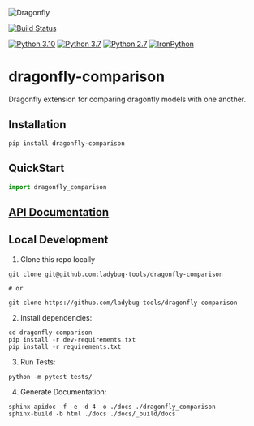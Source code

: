 ![Dragonfly](https://www.ladybug.tools/assets/img/dragonfly.png)

[![Build Status](https://github.com/ladybug-tools/dragonfly-comparison/actions/workflows/ci.yaml/badge.svg)](https://github.com/ladybug-tools/dragonfly-comparison/actions)

[![Python 3.10](https://img.shields.io/badge/python-3.10-orange.svg)](https://www.python.org/downloads/release/python-3100/) [![Python 3.7](https://img.shields.io/badge/python-3.7-blue.svg)](https://www.python.org/downloads/release/python-370/) [![Python 2.7](https://img.shields.io/badge/python-2.7-green.svg)](https://www.python.org/downloads/release/python-270/) [![IronPython](https://img.shields.io/badge/ironpython-2.7-red.svg)](https://github.com/IronLanguages/ironpython2/releases/tag/ipy-2.7.8/)

# dragonfly-comparison

Dragonfly extension for comparing dragonfly models with one another.

## Installation

`pip install dragonfly-comparison`

## QuickStart

```python
import dragonfly_comparison
```

## [API Documentation](http://ladybug-tools.github.io/dragonfly-comparison/docs)

## Local Development

1. Clone this repo locally
```
git clone git@github.com:ladybug-tools/dragonfly-comparison

# or

git clone https://github.com/ladybug-tools/dragonfly-comparison
```
2. Install dependencies:
```
cd dragonfly-comparison
pip install -r dev-requirements.txt
pip install -r requirements.txt
```

3. Run Tests:
```
python -m pytest tests/
```

4. Generate Documentation:
```
sphinx-apidoc -f -e -d 4 -o ./docs ./dragonfly_comparison
sphinx-build -b html ./docs ./docs/_build/docs
```
